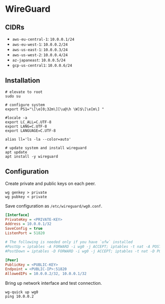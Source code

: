 # WireGuard

## CIDRs

* `aws-eu-central-1`: `10.0.0.1/24`
* `aws-eu-west-1`: `10.0.0.2/24`
* `aws-us-east-1`: `10.0.0.3/24`
* `aws-us-west-2`: `10.0.0.4/24`
* `az-japaneast`: `10.0.0.5/24`
* `gcp-us-central1`: `10.0.0.6/24`

## Installation

```shell
# elevate to root
sudo su

# configure system
export PS1="\[\e[0;32m\][\u@\h \W]$\[\e[m\] "

#locale -a
export LC_ALL=C.UTF-8
export LANG=C.UTF-8
export LANGUAGE=C.UTF-8

alias ll='ls -la --color=auto'

# update system and install wireguard
apt update
apt install -y wireguard
```

## Configuration

Create private and public keys on each peer.

```shell
wg genkey > private
wg pubkey < private
```

Save configuration as `/etc/wireguard/wg0.conf`.

```ini
[Interface]
PrivateKey = <PRIVATE-KEY>
Address = 10.0.0.1/32
SaveConfig = true
ListenPort = 51820

# The following is needed only if you have `ufw` installed
#PostUp = iptables -A FORWARD -i wg0 -j ACCEPT; iptables -t nat -A POSTROUTING -o eth0 -j MASQUERADE; ip6tables -A FORWARD -i wg0 -j ACCEPT; ip6tables -t nat -A POSTROUTING -o eth0 -j MASQUERADE
#PostDown = iptables -D FORWARD -i wg0 -j ACCEPT; iptables -t nat -D POSTROUTING -o eth0 -j MASQUERADE; ip6tables -D FORWARD -i wg0 -j ACCEPT; ip6tables -t nat -D POSTROUTING -o eth0 -j MASQUERADE

[Peer]
PublicKey = <PUBLIC-KEY>
Endpoint = <PUBLIC-IP>:51820
AllowedIPs = 10.0.0.2/32, 10.0.0.1/32
```

Bring up network interface and test connection.

```shell
wg-quick up wg0
ping 10.0.0.2
```
